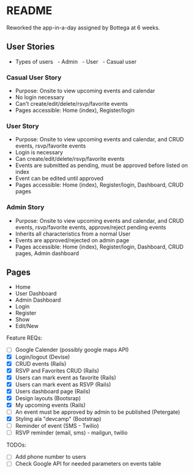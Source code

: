 # README

Reworked the app-in-a-day assigned by Bottega at 6 weeks. 

## User Stories
- Types of users
&nbsp; - Admin
&nbsp; - User
&nbsp; - Casual user

### Casual User Story
- Purpose: Onsite to view upcoming events and calendar
- No login necessary
- Can't create/edit/delete/rsvp/favorite events
- Pages accessible: Home (index), Register/login

### User Story
- Purpose: Onsite to view upcoming events and calendar, and CRUD events, rsvp/favorite events
- Login is necessary
- Can create/edit/delete/rsvp/favorite events
- Events are submitted as pending, must be approved before listed on index
- Event can be edited until approved
- Pages accessible: Home (index), Register/login, Dashboard, CRUD pages

### Admin Story
- Purpose: Onsite to view upcoming events and calendar, and CRUD events, rsvp/favorite events, approve/reject pending events
- Inherits all characteristics from a normal User
- Events are approved/rejected on admin page
- Pages accessible: Home (index), Register/login, Dashboard, CRUD pages, Admin dashboard

## Pages
- Home
- User Dashboard
- Admin Dashboard
- Login
- Register
- Show
- Edit/New

Feature REQs:
- [ ] Google Calender (possibly google maps API)
- [x] Login/logout (Devise)
- [x] CRUD events (Rails)
- [x] RSVP and Favorites CRUD (Rails)
- [x] Users can mark event as favorite (Rails)
- [x] Users can mark event as RSVP (Rails)
- [x] Users dashboard page (Rails)
- [x] Design layouts (Bootsrap)
- [x] My upcoming events (Rails)
- [ ] An event must be approved by admin to be published (Petergate)
- [x] Styling ala "devcamp" (Bootstrap)
- [ ] Reminder of event (SMS - Twilio)
- [ ] RSVP reminder (email, sms) - mailgun, twilio

TODOs:
- [ ] Add phone number to users
- [ ] Check Google API for needed parameters on events table
